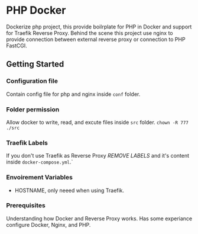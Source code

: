 # PHP Docker

Dockerize php project, this provide boilrplate for PHP in Docker and support for Traefik Reverse Proxy. Behind the scene this project use nginx to provide connection between external reverse proxy or connection to PHP FastCGI.

## Getting Started

### Configuration file
Contain config file for php and nginx inside `conf` folder.

### Folder permission
Allow docker to write, read, and excute files inside `src` folder. `chown -R 777 ./src`

### Traefik Labels
If you don't use Traefik as Reverse Proxy *REMOVE LABELS* and it's content inside `docker-compose.yml`.`

### Envoirement Variables
- HOSTNAME, only neeed when using Traefik.

### Prerequisites

Understanding how Docker and Reverse Proxy works. Has some experiance configure Docker, Nginx, and PHP.
